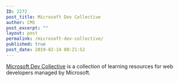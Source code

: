 ```yaml
---
ID: 2272
post_title: Microsoft Dev Collective
author: CMS
post_excerpt: ""
layout: post
permalink: /microsoft-dev-collective/
published: true
post_date: 2019-02-14 00:21:52
---
```

<a href="https://developer.microsoft.com/en-us/collective">Microsoft Dev Collective</a> is a collection of learning resources for web developers managed by Microsoft.